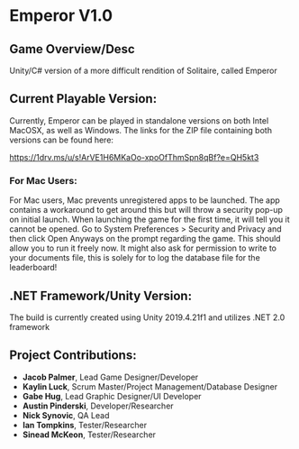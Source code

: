 # Emperor V1.0

## Game Overview/Desc

Unity/C# version of a more difficult rendition of Solitaire, called Emperor

## Current Playable Version:

Currently, Emperor can be played in standalone versions on both Intel MacOSX, as well as Windows. The links for the ZIP file containing both versions can be found here:

https://1drv.ms/u/s!ArVE1H6MKaOo-xpoOfThmSpn8qBf?e=QH5kt3

### For Mac Users:

For Mac users, Mac prevents unregistered apps to be launched. The app contains a workaround to get around this but will throw a security pop-up on initial launch. When launching the game for the first time, it will tell you it cannot be opened. Go to System Preferences > Security and Privacy and then click Open Anyways on the prompt regarding the game. This should allow you to run it freely now. It might also ask for permission to write to your documents file, this is solely for to log the database file for the leaderboard! 

## .NET Framework/Unity Version:

The build is currently created using Unity 2019.4.21f1 and utilizes .NET 2.0 framework

## Project Contributions: <br>
- **Jacob Palmer**, Lead Game Designer/Developer <br>
- **Kaylin Luck**, Scrum Master/Project Management/Database Designer <br>
- **Gabe Hug**, Lead Graphic Designer/UI Developer <br>
- **Austin Pinderski**, Developer/Researcher <br>
- **Nick Synovic**, QA Lead <br>
- **Ian Tompkins**, Tester/Researcher <br>
- **Sinead McKeon**, Tester/Researcher <br>
